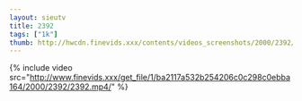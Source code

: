 ```yaml
--- 
layout: sieutv
title: 2392
tags: ["1k"]
thumb: http://hwcdn.finevids.xxx/contents/videos_screenshots/2000/2392/preview.mp4.jpg
---
```

{% include video src="http://www.finevids.xxx/get_file/1/ba2117a532b254206c0c298c0ebba164/2000/2392/2392.mp4/" %} 
